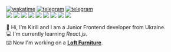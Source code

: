 
<!-- - 👋 Hi, I’m @kkk-petrov
- 👀 I’m interested in ...
- 🌱 I’m currently learning ...
- 💞️ I’m looking to collaborate on ...
- 📫 How to reach me ...
 -->
<!---
kkk-petrov/kkk-petrov is a ✨ special ✨ repository because its `README.md` (this file) appears on your GitHub profile.
You can click the Preview link to take a look at your changes.

<!-- ![EF SET Certificate](efset-certificate.jpg) -->
<!-- - __Editors:__
  - __VS Code, Sublime Text__
  - *Visual Studio, PyCharm, WebStorm, Atom* 
  Website development for me is both a job and a hobby, but at the same time I take my work responsibly and do it strictly on time.<br>
<img src="https://c.tenor.com/tZ2Xd8LqAnMAAAAS/typing-fast.gif" width="600" ></img>
  
## Hobbies
- __Making music__
- __Reading__
- __Coding__

## Languages
- __Ukrainian *(Native language)*__
- __Russian *(Advanced)*__
- __English *(A2/B1, Intermediate)*__

  
:floppy_disk: Hi there, I'm Kirill. I am a __Junior Frontend developer__ from Ukraine<br>
:computer: I am learning _React.js_ right now<br>
:keyboard: I'm currently working on a __[Signup & Login](https://github.com/kkk-petrov/signup-login)__


  
  
  ## Courses
>- «HTML Fundamentals» on the [SoloLearn](sololearn.com) *(completed)*<br>
![HTML Fundamentals Course Certificate](certificate.jpg)
>- «Веб-разработка для начинающих: HTML и CSS» on the [Stepik](stepik.org) *(completed)*<br>
![Stepik HTML and CSS Course Certificate](stepikcertificate.jpg)
>- «Python Core» on the [SoloLearn](sololearn.com) *(in progress)*
>- «Полное руководство по Python3» on the [Udemy](udemy.com) *(in progress)*

## Contact information
- E-mail: ```kkpetrov.dev@gmail.com```
- Telegram: [@kk_ppetrov](https://t.me/kk_ppetrov/)
- LinkedIn: [Kirill Petrov](https://www.linkedin.com/in/kkpetrov)
# [Kirill Petrov](https://github.com/kkk-petrov)
## About

## Skills


- __HTML + CSS__
- __JavaScript__
- - *React.js Basics*
- __PHP *Basics*__

![codewars](https://www.codewars.com/users/kkk-petrov/badges/micro)

  -->

[![wakatime](https://wakatime.com/badge/user/2c23a4bd-db65-472a-b556-f2962f0d4406.svg?style=flat)](https://wakatime.com/@2c23a4bd-db65-472a-b556-f2962f0d4406)
[![telegram](https://img.shields.io/static/v1?label=&message=TELEGRAM&color=blue&style=flat&logo=telegram)](https://t.me/kk_ppetrov/) 
[![telegram](https://img.shields.io/static/v1?label=&message=LINKEDIN&color=blue&style=flat&logo=linkedin)](https://www.linkedin.com/in/kkpetrov)<br>
![](https://img.shields.io/static/v1?label=&message=HTML&color=grey&style=flat&logo=html5)
![](https://img.shields.io/static/v1?label=&message=CSS&color=grey&style=flat&logo=css3)
![](https://img.shields.io/static/v1?label=&message=Bootstrap&color=grey&style=flat&logo=bootstrap)
![](https://img.shields.io/static/v1?label=&message=Tailwind&color=grey&style=flat&logo=tailwindcss)
![](https://img.shields.io/static/v1?label=&message=JavaScript&color=grey&style=flat&logo=javascript)
![](https://img.shields.io/static/v1?label=&message=TypeScript&color=grey&style=flat&logo=typescript)
![](https://img.shields.io/static/v1?label=&message=React&color=grey&style=flat&logo=react)
![](https://img.shields.io/static/v1?label=&message=PHP&color=grey&style=flat&logo=php)
![](https://img.shields.io/static/v1?label=&message=Git&color=grey&style=flat&logo=git)

:floppy_disk: Hi, I'm Kirill and I am a Junior Frontend developer from Ukraine.<br>
:computer: I'm currently learning _React.js_.<br>
:keyboard: Now I'm working on a __[Loft Furniture](https://github.com/kkk-petrov/loft-furniture)__.
